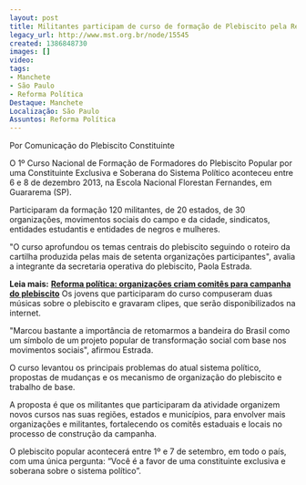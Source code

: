 ```yaml
---
layout: post
title: Militantes participam de curso de formação de Plebiscito pela Reforma Política
legacy_url: http://www.mst.org.br/node/15545
created: 1386848730
images: []
video: 
tags:
- Manchete
- São Paulo
- Reforma Política
Destaque: Manchete
Localização: São Paulo
Assuntos: Reforma Política
---
```



Por Comunicação do Plebiscito Constituinte
 

O 1º Curso Nacional de Formação de Formadores do Plebiscito Popular por uma Constituinte Exclusiva e Soberana do Sistema Político aconteceu entre 6 e 8 de dezembro 2013, na Escola Nacional Florestan Fernandes, em Guararema (SP).


Participaram da formação 120 militantes, de 20 estados, de 30 organizações, movimentos sociais do campo e da cidade, sindicatos, entidades estudantis e entidades de negros e mulheres.


"O curso aprofundou os temas centrais do plebiscito seguindo o roteiro da cartilha produzida pelas mais de setenta organizações participantes", avalia a integrante da secretaria operativa do plebiscito, Paola Estrada.


**Leia mais:**
[**Reforma política: organizações criam comitês para campanha do plebiscito**](http://www.mst.org.br/node/15521)
Os jovens que participaram do curso compuseram duas músicas sobre o plebiscito e gravaram clipes, que serão disponibilizados na internet.


"Marcou bastante a importância de retomarmos a bandeira do Brasil como um símbolo de um projeto popular de transformação social com base nos movimentos sociais", afirmou Estrada.


O curso levantou os principais problemas do atual sistema político, propostas de mudanças e os mecanismo de organização do plebiscito e trabalho de base.


A proposta é que os militantes que participaram da atividade organizem novos cursos nas suas regiões, estados e municípios, para envolver mais organizações e militantes, fortalecendo os comitês estaduais e locais no processo de construção da campanha.


O plebiscito popular acontecerá entre 1º e 7 de setembro, em todo o país, com uma única pergunta: “Você é a favor de uma constituinte exclusiva e soberana sobre o sistema político”.
 
